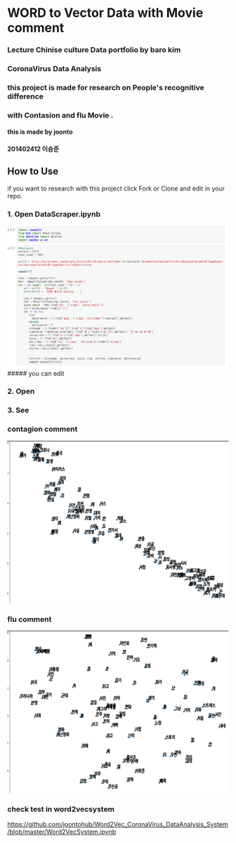
 WORD to Vector Data with Movie comment
 =========================================
 
### Lecture Chinise culture Data portfolio by baro kim
### CoronaVirus Data Analysis

### this project is made for research on People's recognitive difference 
### with Contasion and flu Movie .

#### this is made by joonto  
#### 201402412 이승준 


How to Use
------------------------------------------

  if you want to research with this project 
  click Fork or Clone and edit in your repo.
  
### 1. Open DataScraper.ipynb

<img src="/datapic1.PNG"  >
##### you can edit 


### 2. Open


### 3. See


### contagion comment
<img src="/contagion_data_image.jpg"  width="700" height="370">


### flu comment
<img src="/flu_data_image.jpg"  width="700" height="370">



### check test in word2vecsystem
https://github.com/joontohub/Word2Vec_CoronaVirus_DataAnalysis_System/blob/master/Word2VecSystem.ipynb

